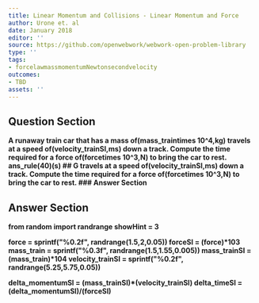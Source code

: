 ```yaml
---
title: Linear Momentum and Collisions - Linear Momentum and Force
author: Urone et. al
date: January 2018
editor: ''
source: https://github.com/openwebwork/webwork-open-problem-library
type: ''
tags:
- forcelawmassmomentumNewtonsecondvelocity
outcomes:
- TBD
assets: ''
---
```


## Question Section 

<b>
A runaway train car that has a mass of(mass_traintimes 10^4,kg) travels at a speed of(velocity_trainSI,ms) down a track. Compute the time required for a force of(forcetimes 10^3,N) to bring the car to rest.
ans_rule(40)(s)
## G
travels at a speed of(velocity_trainSI,ms) down a track. Compute the time required for a force of(forcetimes 10^3,N) to bring the car to rest.
### Answer Section


## Answer Section

from random import randrange
showHint = 3

force = sprintf("%0.2f", randrange(1.5,2,0.05))
forceSI = (force)*10**3
mass_train = sprintf("%0.3f", randrange(1.5,1.55,0.005))
mass_trainSI = (mass_train)*10**4
velocity_trainSI = sprintf("%0.2f", randrange(5.25,5.75,0.05))

delta_momentumSI = (mass_trainSI)*(velocity_trainSI)
delta_timeSI = (delta_momentumSI)/(forceSI)